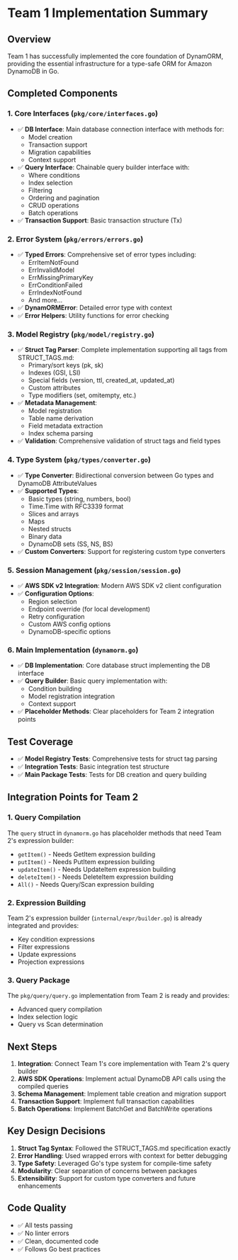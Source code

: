 # Team 1 Implementation Summary

## Overview
Team 1 has successfully implemented the core foundation of DynamORM, providing the essential infrastructure for a type-safe ORM for Amazon DynamoDB in Go.

## Completed Components

### 1. Core Interfaces (`pkg/core/interfaces.go`)
- ✅ **DB Interface**: Main database connection interface with methods for:
  - Model creation
  - Transaction support
  - Migration capabilities
  - Context support
- ✅ **Query Interface**: Chainable query builder interface with:
  - Where conditions
  - Index selection
  - Filtering
  - Ordering and pagination
  - CRUD operations
  - Batch operations
- ✅ **Transaction Support**: Basic transaction structure (Tx)

### 2. Error System (`pkg/errors/errors.go`)
- ✅ **Typed Errors**: Comprehensive set of error types including:
  - ErrItemNotFound
  - ErrInvalidModel
  - ErrMissingPrimaryKey
  - ErrConditionFailed
  - ErrIndexNotFound
  - And more...
- ✅ **DynamORMError**: Detailed error type with context
- ✅ **Error Helpers**: Utility functions for error checking

### 3. Model Registry (`pkg/model/registry.go`)
- ✅ **Struct Tag Parser**: Complete implementation supporting all tags from STRUCT_TAGS.md:
  - Primary/sort keys (pk, sk)
  - Indexes (GSI, LSI)
  - Special fields (version, ttl, created_at, updated_at)
  - Custom attributes
  - Type modifiers (set, omitempty, etc.)
- ✅ **Metadata Management**: 
  - Model registration
  - Table name derivation
  - Field metadata extraction
  - Index schema parsing
- ✅ **Validation**: Comprehensive validation of struct tags and field types

### 4. Type System (`pkg/types/converter.go`)
- ✅ **Type Converter**: Bidirectional conversion between Go types and DynamoDB AttributeValues
- ✅ **Supported Types**:
  - Basic types (string, numbers, bool)
  - Time.Time with RFC3339 format
  - Slices and arrays
  - Maps
  - Nested structs
  - Binary data
  - DynamoDB sets (SS, NS, BS)
- ✅ **Custom Converters**: Support for registering custom type converters

### 5. Session Management (`pkg/session/session.go`)
- ✅ **AWS SDK v2 Integration**: Modern AWS SDK v2 client configuration
- ✅ **Configuration Options**:
  - Region selection
  - Endpoint override (for local development)
  - Retry configuration
  - Custom AWS config options
  - DynamoDB-specific options

### 6. Main Implementation (`dynamorm.go`)
- ✅ **DB Implementation**: Core database struct implementing the DB interface
- ✅ **Query Builder**: Basic query implementation with:
  - Condition building
  - Model registration integration
  - Context support
- ✅ **Placeholder Methods**: Clear placeholders for Team 2 integration points

## Test Coverage
- ✅ **Model Registry Tests**: Comprehensive tests for struct tag parsing
- ✅ **Integration Tests**: Basic integration test structure
- ✅ **Main Package Tests**: Tests for DB creation and query building

## Integration Points for Team 2

### 1. Query Compilation
The `query` struct in `dynamorm.go` has placeholder methods that need Team 2's expression builder:
- `getItem()` - Needs GetItem expression building
- `putItem()` - Needs PutItem expression building  
- `updateItem()` - Needs UpdateItem expression building
- `deleteItem()` - Needs DeleteItem expression building
- `All()` - Needs Query/Scan expression building

### 2. Expression Building
Team 2's expression builder (`internal/expr/builder.go`) is already integrated and provides:
- Key condition expressions
- Filter expressions
- Update expressions
- Projection expressions

### 3. Query Package
The `pkg/query/query.go` implementation from Team 2 is ready and provides:
- Advanced query compilation
- Index selection logic
- Query vs Scan determination

## Next Steps

1. **Integration**: Connect Team 1's core implementation with Team 2's query builder
2. **AWS SDK Operations**: Implement actual DynamoDB API calls using the compiled queries
3. **Schema Management**: Implement table creation and migration support
4. **Transaction Support**: Implement full transaction capabilities
5. **Batch Operations**: Implement BatchGet and BatchWrite operations

## Key Design Decisions

1. **Struct Tag Syntax**: Followed the STRUCT_TAGS.md specification exactly
2. **Error Handling**: Used wrapped errors with context for better debugging
3. **Type Safety**: Leveraged Go's type system for compile-time safety
4. **Modularity**: Clear separation of concerns between packages
5. **Extensibility**: Support for custom type converters and future enhancements

## Code Quality
- ✅ All tests passing
- ✅ No linter errors
- ✅ Clean, documented code
- ✅ Follows Go best practices 